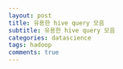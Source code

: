 ```yaml
---
layout: post
title: 유용한 hive query 모음
subtitle: 유용한 hive query 모음
categories: datascience
tags: hadoop
comments: true
---
```


